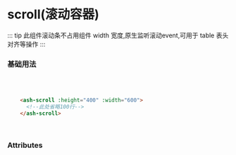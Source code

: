 # scroll(滚动容器)
::: tip
此组件滚动条不占用组件 width 宽度,原生监听滚动event,可用于 table 表头对齐等操作
:::

###  基础用法
 <br/>
 
<ClientOnly>
  <scroll-demos-1></scroll-demos-1>
</ClientOnly>

</br>

```html
    <ash-scroll :height="400" :width="600">
      <!--此处省略100行-->
    </ash-scroll>
```
</br>


### Attributes
<br/>
<ClientOnly>
  <scroll-demos-description></scroll-demos-description>
</ClientOnly>
